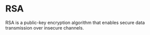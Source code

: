 # RSA

RSA is a public-key encryption algorithm that enables secure data transmission over insecure channels.

